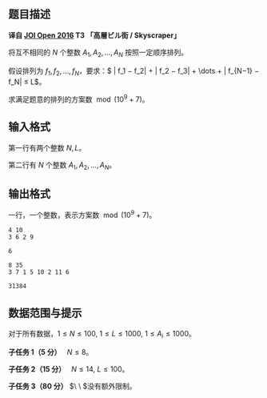 ## 题目描述

**译自 [JOI Open 2016](https://contests.ioi-jp.org/open-2016/index.html) T3 「高層ビル街 / Skyscraper」**

将互不相同的 $N$ 个整数 $A_1, A_2, \dots, A_N$ 按照一定顺序排列。  
假设排列为 $f_1, f_2, \dots, f_N$，要求：$ | f_1 − f_2| + | f_2 − f_3| + \dots + | f_{N−1} − f_N| ≤ L$。  
求满足题意的排列的方案数 $\bmod (10^9+7)$。

## 输入格式

第一行有两个整数 $N, L$。  
第二行有 $N$ 个整数 $A_1, A_2, \dots, A_N$。

## 输出格式

一行，一个整数，表示方案数 $\bmod (10^9+7)$。

```input1
4 10
3 6 2 9
```

```output1
6
```

```input2
8 35
3 7 1 5 10 2 11 6
```

```output2
31384
```

## 数据范围与提示

对于所有数据，$1\le N\le 100,$ $1\le L\le 1000,$ $1\le A_i\le 1000$。

**子任务 1（5 分）** $\ \ N\le 8$。  
**子任务 2（15 分）** $\ \ N\le 14,$ $L\le 100$。  
**子任务 3（80 分）** $\ \ $没有额外限制。

